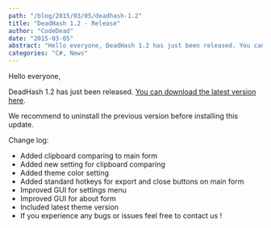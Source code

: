 ```yaml
---
path: "/blog/2015/03/05/deadhash-1.2"
title: "DeadHash 1.2 - Release"
author: "CodeDead"
date: "2015-03-05"
abstract: "Hello everyone, DeadHash 1.2 has just been released. You can download the latest version here. We recommend to uninstall the previous version before installing this update. Change log: Added clipboard comparing to main form Added new setting for clipboard comparing..."
categories: "C#, News"
---
```

Hello everyone,

DeadHash 1.2 has just been released. <a href="/software/deadhash/">You can download the latest version here</a>.

We recommend to uninstall the previous version before installing this update.

Change log:

* Added clipboard comparing to main form
* Added new setting for clipboard comparing
* Added theme color setting
* Added standard hotkeys for export and close buttons on main form
* Improved GUI for settings menu
* Improved GUI for about form
* Included latest theme version
* If you experience any bugs or issues feel free to contact us !
